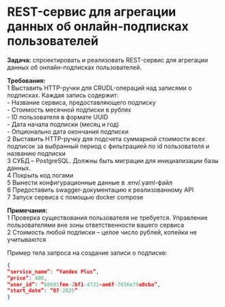 # REST-сервис для агрегации данных об онлайн-подписках пользователей
**Задача:** спроектировать и реализовать REST-сервис для агрегации данных об онлайн-подписках пользователей.

**Требования:** \
1 Выставить HTTP-ручки для CRUDL-операций над записями о подписках. Каждая запись содержит: \
    - Название сервиса, предоставляющего подписку \
    - Стоимость месячной подписки в рублях \
    - ID пользователя в формате UUID \
    - Дата начала подписки (месяц и год) \
    - Опционально дата окончания подписки \
2 Выставить HTTP-ручку для подсчета суммарной стоимости всех подписок за выбранный период с фильтрацией по id пользователя и названию подписки \
3 СУБД – PostgreSQL. Должны быть миграции для инициализации базы данных. \
4 Покрыть код логами \
5 Вынести конфигурационные данные в .env/.yaml-файл \
6 Предоставить swagger-документацию к реализованному API \
7 Запуск сервиса с помощью docker compose 

**Примечания:** \
1 Проверка существования пользователя не требуется. Управление пользователями вне зоны ответственности вашего сервиса \
2 Стоимость любой подписки – целое число рублей, копейки не учитываются


Пример тела запроса на создание записи о подписке:
```json
{
“service_name”: “Yandex Plus”,
“price”: 400,
“user_id”: “60601fee-2bf1-4721-ae6f-7636e79a0cba”,
“start_date”: “07-2025”
}
```